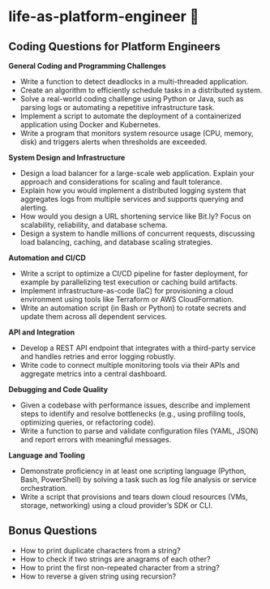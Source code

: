 # life-as-platform-engineer 🎃

## Coding Questions for Platform Engineers

**General Coding and Programming Challenges**

- Write a function to detect deadlocks in a multi-threaded application.
- Create an algorithm to efficiently schedule tasks in a distributed system.
- Solve a real-world coding challenge using Python or Java, such as parsing logs or automating a repetitive infrastructure task.
- Implement a script to automate the deployment of a containerized application using Docker and Kubernetes.
- Write a program that monitors system resource usage (CPU, memory, disk) and triggers alerts when thresholds are exceeded.

**System Design and Infrastructure**

- Design a load balancer for a large-scale web application. Explain your approach and considerations for scaling and fault tolerance.
- Explain how you would implement a distributed logging system that aggregates logs from multiple services and supports querying and alerting.
- How would you design a URL shortening service like Bit.ly? Focus on scalability, reliability, and database schema.
- Design a system to handle millions of concurrent requests, discussing load balancing, caching, and database scaling strategies.

**Automation and CI/CD**

- Write a script to optimize a CI/CD pipeline for faster deployment, for example by parallelizing test execution or caching build artifacts.
- Implement infrastructure-as-code (IaC) for provisioning a cloud environment using tools like Terraform or AWS CloudFormation.
- Write an automation script (in Bash or Python) to rotate secrets and update them across all dependent services.

**API and Integration**

- Develop a REST API endpoint that integrates with a third-party service and handles retries and error logging robustly.
- Write code to connect multiple monitoring tools via their APIs and aggregate metrics into a central dashboard.

**Debugging and Code Quality**

- Given a codebase with performance issues, describe and implement steps to identify and resolve bottlenecks (e.g., using profiling tools, optimizing queries, or refactoring code).
- Write a function to parse and validate configuration files (YAML, JSON) and report errors with meaningful messages.

**Language and Tooling**

- Demonstrate proficiency in at least one scripting language (Python, Bash, PowerShell) by solving a task such as log file analysis or service orchestration.
- Write a script that provisions and tears down cloud resources (VMs, storage, networking) using a cloud provider’s SDK or CLI.

## Bonus Questions

- How to print duplicate characters from a string?
- How to check if two strings are anagrams of each other?
- How to print the first non-repeated character from a string?
- How to reverse a given string using recursion?
